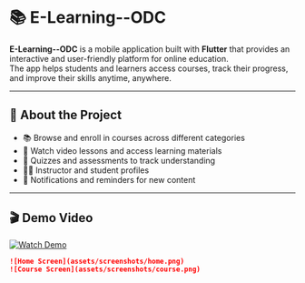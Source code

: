 # 📚 E-Learning--ODC

**E-Learning--ODC** is a mobile application built with **Flutter** that provides an interactive and user-friendly platform for online education.  
The app helps students and learners access courses, track their progress, and improve their skills anytime, anywhere.

---

## 📖 About the Project
- 📚 Browse and enroll in courses across different categories  
- 🎥 Watch video lessons and access learning materials  
- 📝 Quizzes and assessments to track understanding  
- 👩‍🏫 Instructor and student profiles  
- 🔔 Notifications and reminders for new content  

---

## 🎬 Demo Video
[![Watch Demo](https://img.shields.io/badge/▶️%20Watch%20Demo-blue?style=for-the-badge)](https://drive.google.com/uc?export=download&id=15TqajA0094Gx5nrs6oetQw1AoDtcdZ92)


```markdown
![Home Screen](assets/screenshots/home.png)
![Course Screen](assets/screenshots/course.png)
